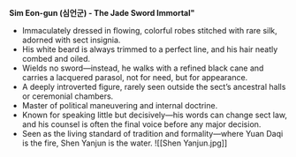 **Sim Eon-gun (심언군) - The Jade Sword Immortal"**
- Immaculately dressed in flowing, colorful robes stitched with rare silk, adorned with sect insignia.
- His white beard is always trimmed to a perfect line, and his hair neatly combed and oiled.
- Wields no sword—instead, he walks with a refined black cane and carries a lacquered parasol, not for need, but for appearance.
- A deeply introverted figure, rarely seen outside the sect’s ancestral halls or ceremonial chambers.
- Master of political maneuvering and internal doctrine.
- Known for speaking little but decisively—his words can change sect law, and his counsel is often the final voice before any major decision.
- Seen as the living standard of tradition and formality—where Yuan Daqi is the fire, Shen Yanjun is the water.
![[Shen Yanjun.jpg]]
